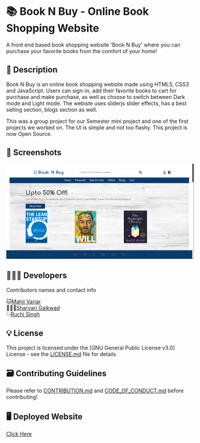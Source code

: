 # 📚 Book N Buy - Online Book Shopping Website

A front end based book shopping website 'Book N Buy' where you can purchase your favorite books from the comfort of your home!

## 📝 Description

Book N Buy is an online book shopping website made using HTML5, CSS3 and JavaScript. Users can sign-in, add their favorite books to cart for purchase and make purchase, as well as choose to switch between Dark mode and Light mode. The webiste uses sliderjs slider effects, has a best selling section, blogs section as well.

This was a group project for our Semester mini project and one of the first projects we worked on. The UI is simple and not too flashy. This project is now Open Source.

## 📸 Screenshots

<img src="./images/main-page-light.png" />

## 👩🏻‍💻 Developers

Contributors names and contact info

🐱[Mahii Variar](https://github.com/mahiiverse1) <br>
🙋🏻‍♀️[Sharvari Gaikwad](https://github.com/Sharvari1592) <br>
✨[Ruchi Singh](https://github.com/Ruchi06Singh) <br>

## 💡 License

This project is licensed under the [GNU General Public License v3.0] License - see the [LICENSE.md](https://github.com/mahiiverse1/booknbuy-website/blob/master/LICENSE) file for details

## 🗃️ Contributing Guidelines

Please refer to [CONTRIBUTION.md](https://github.com/mahiiverse1/booknbuy-website/blob/master/CONTRIBUTING.md) and [CODE_OF_CONDUCT.md](https://github.com/mahiiverse1/booknbuy-website/blob/master/CODE_OF_CONDUCT.md) before contributing!

## 🖥️ Deployed Website

[Click Here](https://booknbuy.netlify.app/)
